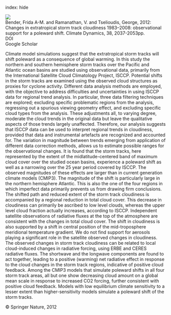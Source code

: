 index: hide

<div class="Citation">
    <div class="Citation-thumb CitationThumb-linked"  data-href="https://doi.org/10.1007/s00382-011-1065-6">
      <img src="https://static.claimspace.cloud/climate-study-static/refs/thumbs/7/Bender_et_al_2012-thumb.png" />
    </div>

  <div class="Citation-body">
    <div class="Citation-text">Bender, Frida A-M. and Ramanathan, V. and Tselioudis, George, 2012: Changes in extratropical storm track cloudiness 1983–2008: observational support for a poleward shift. <span class="Article-journal">Climate Dynamics, </span><span class="Article-volume">38, </span>2037-2053pp.</div>
    <div class="Citation-links">
      <div class="CitationLink" data-href="https://doi.org/10.1007/s00382-011-1065-6">
        <div class="CitationLink-icon CitationLink-Doi"></div>
        <div class="CitationLink-text">DOI</div>
      </div>
      <div class="CitationLink" data-href="https://scholar.google.com/scholar?q=10.1007/s00382-011-1065-6">
        <div class="CitationLink-icon CitationLink-Scholar"></div>
        <div class="CitationLink-text">Google Scholar</div>
      </div>
    </div>
  </div>
</div>

Climate model simulations suggest that the extratropical storm tracks will shift poleward as a consequence of global warming. In this study the northern and southern hemisphere storm tracks over the Pacific and Atlantic ocean basins are studied using observational data, primarily from the International Satellite Cloud Climatology Project, ISCCP. Potential shifts in the storm tracks are examined using the observed cloud structures as proxies for cyclone activity. Different data analysis methods are employed, with the objective to address difficulties and uncertainties in using ISCCP data for regional trend analysis. In particular, three data filtering techniques are explored; excluding specific problematic regions from the analysis, regressing out a spurious viewing geometry effect, and excluding specific cloud types from the analysis. These adjustments all, to varying degree, moderate the cloud trends in the original data but leave the qualitative aspects of those trends largely unaffected. Therefore, our analysis suggests that ISCCP data can be used to interpret regional trends in cloudiness, provided that data and instrumental artefacts are recognized and accounted for. The variation in magnitude between trends emerging from application of different data correction methods, allows us to estimate possible ranges for the observational changes. It is found that the storm tracks, here represented by the extent of the midlatitude-centered band of maximum cloud cover over the studied ocean basins, experience a poleward shift as well as a narrowing over the 25 year period covered by ISCCP. The observed magnitudes of these effects are larger than in current generation climate models (CMIP3). The magnitude of the shift is particularly large in the northern hemisphere Atlantic. This is also the one of the four regions in which imperfect data primarily prevents us from drawing firm conclusions. The shifted path and reduced extent of the storm track cloudiness is accompanied by a regional reduction in total cloud cover. This decrease in cloudiness can primarily be ascribed to low level clouds, whereas the upper level cloud fraction actually increases, according to ISCCP. Independent satellite observations of radiative fluxes at the top of the atmosphere are consistent with the changes in total cloud cover. The shift in cloudiness is also supported by a shift in central position of the mid-troposphere meridional temperature gradient. We do not find support for aerosols playing a significant role in the satellite observed changes in cloudiness. The observed changes in storm track cloudiness can be related to local cloud-induced changes in radiative forcing, using ERBE and CERES radiative fluxes. The shortwave and the longwave components are found to act together, leading to a positive (warming) net radiative effect in response to the cloud changes in the storm track regions, indicative of positive cloud feedback. Among the CMIP3 models that simulate poleward shifts in all four storm track areas, all but one show decreasing cloud amount on a global mean scale in response to increased CO2 forcing, further consistent with positive cloud feedback. Models with low equilibrium climate sensitivity to a lesser extent than higher-sensitivity models simulate a poleward shift of the storm tracks.

<div class="Citation-copy">
&copy; Springer Nature, 2012
</div>
